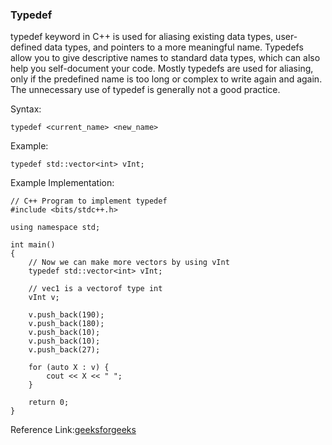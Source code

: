 ### Typedef
typedef keyword in C++ is used for aliasing existing data types, user-defined data types, and pointers to a more meaningful name. Typedefs allow you to give descriptive names to standard data types,
which can also help you self-document your code. Mostly typedefs are used for aliasing, only if the predefined name is too long or complex to write again and again. The unnecessary use of typedef is generally not a good practice.

Syntax:
```
typedef <current_name> <new_name>
```
Example:
```
typedef std::vector<int> vInt;
```
Example Implementation:
```
// C++ Program to implement typedef
#include <bits/stdc++.h>

using namespace std;

int main()
{
	// Now we can make more vectors by using vInt
	typedef std::vector<int> vInt;

	// vec1 is a vectorof type int
	vInt v;

	v.push_back(190);
	v.push_back(180);
	v.push_back(10);
	v.push_back(10);
	v.push_back(27);

	for (auto X : v) {
		cout << X << " ";
	}

	return 0;
}
```
Reference Link:[geeksforgeeks](https://www.geeksforgeeks.org/typedef-in-cpp/)
